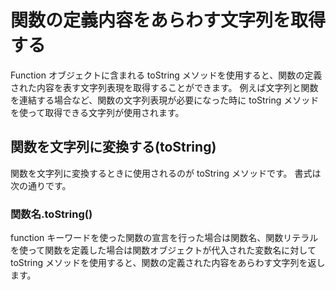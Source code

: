 # 関数の定義内容をあらわす文字列を取得する
Function オブジェクトに含まれる toString メソッドを使用すると、関数の定義された内容を表す文字列表現を取得することができます。
例えば文字列と関数を連結する場合など、関数の文字列表現が必要になった時に toString メソッドを使って取得できる文字列が使用されます。

## 関数を文字列に変換する(toString)
関数を文字列に変換するときに使用されるのが toString メソッドです。
書式は次の通りです。

### 関数名.toString()

function キーワードを使った関数の宣言を行った場合は関数名、関数リテラルを使って関数を定義した場合は関数オブジェクトが代入された変数名に対して toString メソッドを使用すると、関数の定義された内容をあらわす文字列を返します。

